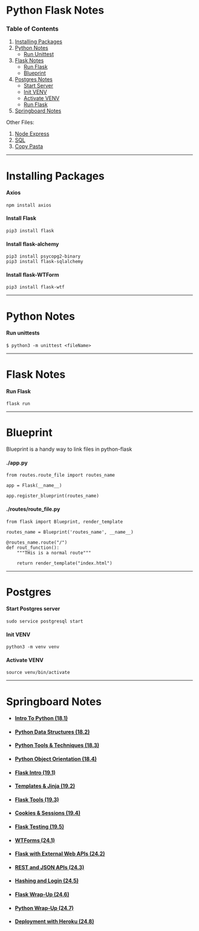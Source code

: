 [Node]: ./node_express.md
[SQL]: ./sql.md
[CP]: ../copy_pasta.md

# Python Flask Notes

### Table of Contents
1. [Installing Packages](#installing-packages)
2. [Python Notes](#python-notes)
    * [Run Unittest](#run-unittests)
3. [Flask Notes](#flask-notes)
    * [Run Flask](#run-flask)
    * [Blueprint](#blueprint)
4. [Postgres Notes](#postgres)
    * [Start Server](#start-postgres-server)
    * [Init VENV](#init-venv)
    * [Activate VENV](#activate-venv)
    * [Run Flask](#run-flask)
5. [Springboard Notes](#springboard-notes)

Other Files:
1. [Node Express][Node]
2. [SQL][SQL]
3. [Copy Pasta][CP]

---

# Installing Packages

#### Axios
    npm install axios

#### Install Flask
    pip3 install flask

#### Install flask-alchemy
    pip3 install psycopg2-binary
    pip3 install flask-sqlalchemy

#### Install flask-WTForm
    pip3 install flask-wtf

---

# Python Notes

#### Run unittests
    $ python3 -m unittest <fileName>

---

# Flask Notes

#### Run Flask
    flask run

---
# Blueprint
Blueprint is a handy way to link files in python-flask

#### ./app.py
    from routes.route_file import routes_name

    app = Flask(__name__)

    app.register_blueprint(routes_name)

#### ./routes/route_file.py
    from flask import Blueprint, render_template

    routes_name = Blueprint('routes_name', __name__)

    @routes_name.route("/")
    def rout_function():
        """THis is a normal route"""

        return render_template("index.html")

---

# Postgres

#### Start Postgres server
    sudo service postgresql start

#### Init VENV
    python3 -m venv venv

#### Activate VENV
    source venv/bin/activate

---

# Springboard Notes

*  #### [Intro To Python (18.1)](http://curric.rithmschool.com/springboard/lectures/python-intro/)

* #### [Python Data Structures (18.2)](http://curric.rithmschool.com/springboard/lectures/python-ds/)

* #### [Python Tools & Techniques (18.3)](http://curric.rithmschool.com/springboard/lectures/python-tools/)

* #### [Python Object Orientation (18.4)](http://curric.rithmschool.com/springboard/lectures/python-oo/)

* #### [Flask Intro (19.1)](http://curric.rithmschool.com/springboard/lectures/flask-intro/)

* #### [Templates & Jinja (19.2)](http://curric.rithmschool.com/springboard/lectures/flask-jinja/)

* #### [Flask Tools (19.3)](https://curric.rithmschool.com/springboard/lectures/flask-tools/)

* #### [Cookies & Sessions (19.4)](http://curric.rithmschool.com/springboard/lectures/flask-session/)

* #### [Flask Testing (19.5)](http://curric.rithmschool.com/springboard/lectures/flask-testing/)

* #### [WTForms (24.1)](http://curric.rithmschool.com/springboard/lectures/flask-wtforms/)

* #### [Flask with External Web APIs (24.2)](http://curric.rithmschool.com/springboard/lectures/flask-ext-apis/) 

* #### [REST and JSON APIs (24.3)](http://curric.rithmschool.com/springboard/lectures/flask-rest-json-api/)

* #### [Hashing and Login (24.5)](http://curric.rithmschool.com/springboard/lectures/flask-hashing-login/)

* #### [Flask Wrap-Up (24.6)](http://curric.rithmschool.com/springboard/lectures/flask-wrapup/)

* #### [Python Wrap-Up (24.7)](http://curric.rithmschool.com/springboard/lectures/python-wrapup/)

* #### [Deployment with Heroku (24.8)](http://curric.rithmschool.com/springboard/lectures/flask-heroku/)
